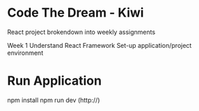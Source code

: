 # Code The Dream - Kiwi
React project brokendown into weekly assignments

Week 1 
Understand React Framework
Set-up application/project environment

# Run Application
npm install
npm run dev (http://)